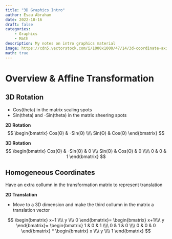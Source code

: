 ```yaml
---
title: "3D Graphics Intro"
author: Esau Abraham
date: 2022-10-16
draft: false
categories: 
    - Graphics
    - Math
description: My notes on intro graphics material
image: https://cdn5.vectorstock.com/i/1000x1000/47/14/3d-coordinate-axis-vector-7814714.jpg
math: true
---
```


# Overview & Affine Transformation
## 3D Rotation
- Cos(theta) in the matrix scaling spots
- Sin(theta) and -Sin(theta) in the matrix sheering spots

**2D Rotation**
$$
\begin{bmatrix}
Cos(ϴ) & -Sin(ϴ) \\\\
Sin(ϴ) & Cos(ϴ)
\end{bmatrix}
$$


**3D Rotation**
$$
\begin{bmatrix}
Cos(ϴ) & -Sin(ϴ) & 0  \\\\
Sin(ϴ) & Cos(ϴ) & 0 \\\\\
0 & 0 & 1
\end{bmatrix}
$$


## Homogeneous Coordinates
Have an extra collumn in the transformation matrix to represent translation

**2D Translation**
- Move to a 3D dimension and make the third collumn in the matrix a translation vector


$$
\begin{bmatrix}
x+1  \\\\
y  \\\\
0
\end{bmatrix}=
\begin{bmatrix}
x+1\\\\
y
\end{bmatrix}=
\begin{bmatrix}
1 & 0 & 1 \\\\
0 & 1 & 0 \\\\
0 & 0 & 0
\end{bmatrix}
*
\begin{bmatrix}
x  \\\\
y  \\\\
1
\end{bmatrix}
$$
